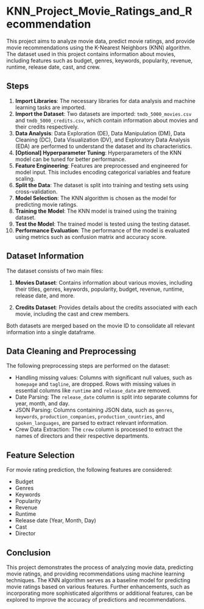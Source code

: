 # KNN_Project_Movie_Ratings_and_Recommendation

This project aims to analyze movie data, predict movie ratings, and provide movie recommendations using the K-Nearest Neighbors (KNN) algorithm. The dataset used in this project contains information about movies, including features such as budget, genres, keywords, popularity, revenue, runtime, release date, cast, and crew.

## Steps

1. **Import Libraries**: The necessary libraries for data analysis and machine learning tasks are imported.
2. **Import the Dataset**: Two datasets are imported: `tmdb_5000_movies.csv` and `tmdb_5000_credits.csv`, which contain information about movies and their credits respectively.
3. **Data Analysis**: Data Exploration (DE), Data Manipulation (DM), Data Cleaning (DC), Data Visualization (DV), and Exploratory Data Analysis (EDA) are performed to understand the dataset and its characteristics.
4. **[Optional] Hyperparameter Tuning**: Hyperparameters of the KNN model can be tuned for better performance.
5. **Feature Engineering**: Features are preprocessed and engineered for model input. This includes encoding categorical variables and feature scaling.
6. **Split the Data**: The dataset is split into training and testing sets using cross-validation.
7. **Model Selection**: The KNN algorithm is chosen as the model for predicting movie ratings.
8. **Training the Model**: The KNN model is trained using the training dataset.
9. **Test the Model**: The trained model is tested using the testing dataset.
10. **Performance Evaluation**: The performance of the model is evaluated using metrics such as confusion matrix and accuracy score.

## Dataset Information

The dataset consists of two main files:

1. **Movies Dataset**: Contains information about various movies, including their titles, genres, keywords, popularity, budget, revenue, runtime, release date, and more.

2. **Credits Dataset**: Provides details about the credits associated with each movie, including the cast and crew members.

Both datasets are merged based on the movie ID to consolidate all relevant information into a single dataframe.

## Data Cleaning and Preprocessing

The following preprocessing steps are performed on the dataset:

- Handling missing values: Columns with significant null values, such as `homepage` and `tagline`, are dropped. Rows with missing values in essential columns like `runtime` and `release_date` are removed.
- Date Parsing: The `release_date` column is split into separate columns for year, month, and day.
- JSON Parsing: Columns containing JSON data, such as `genres`, `keywords`, `production_companies`, `production_countries`, and `spoken_languages`, are parsed to extract relevant information.
- Crew Data Extraction: The `crew` column is processed to extract the names of directors and their respective departments.

## Feature Selection

For movie rating prediction, the following features are considered:

- Budget
- Genres
- Keywords
- Popularity
- Revenue
- Runtime
- Release date (Year, Month, Day)
- Cast
- Director

## Conclusion

This project demonstrates the process of analyzing movie data, predicting movie ratings, and providing recommendations using machine learning techniques. The KNN algorithm serves as a baseline model for predicting movie ratings based on various features. Further enhancements, such as incorporating more sophisticated algorithms or additional features, can be explored to improve the accuracy of predictions and recommendations.

